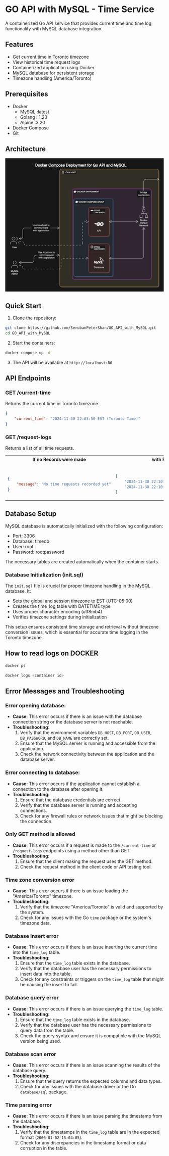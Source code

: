 # GO API with MySQL - Time Service

A containerized Go API service that provides current time and time log functionality with MySQL database integration.

## Features

- Get current time in Toronto timezone
- View historical time request logs
- Containerized application using Docker
- MySQL database for persistent storage
- Timezone handling (America/Toronto)

## Prerequisites

- Docker
  - MySQL :latest
  - Golang : 1.23
  - Alpine :3.20
- Docker Compose
- Git

## Architecture

![Application Architecture](Architecture%20API.svg)

## Quick Start

1. Clone the repository:

```bash
git clone https://github.com/SerubanPeterShan/GO_API_with_MySQL.git
cd GO_API_with_MySQL
```

2. Start the containers:

```bash
docker-compose up -d
```

3. The API will be available at `http://localhost:80`

## API Endpoints

### GET /current-time

Returns the current time in Toronto timezone.

```json
{
    "current_time": "2024-11-30 22:05:50 EST (Toronto Time)"
}
```

### GET /request-logs

Returns a list of all time requests.
<table>
<tr>
<th>If no Records were made</th>
<th>with Records</th>
</tr>
<tr>
<td>
  
```json

{
    "message": "No time requests recorded yet"
}

```
  
</td>
<td>

```json

[
    "2024-11-30 22:10:11 EST (Toronto Time)",
    "2024-11-30 22:10:09 EST (Toronto Time)"
]

```

</td>
</tr>
</table>

## Database Setup

MySQL database is automatically initialized with the following configuration:

- Port: 3306
- Database: timedb
- User: root
- Password: rootpassword

The necessary tables are created automatically when the container starts.

### Database Initialization (init.sql)

The `init.sql` file is crucial for proper timezone handling in the MySQL database. It:

- Sets the global and session timezone to EST (UTC-05:00)
- Creates the time_log table with DATETIME type
- Uses proper character encoding (utf8mb4)
- Verifies timezone settings during initialization

This setup ensures consistent time storage and retrieval without timezone conversion issues, which is essential for accurate time logging in the Toronto timezone.

## How to read logs on DOCKER

```bash
docker ps
```

```bash
docker logs <container id>
```

## Error Messages and Troubleshooting

### Error opening database:

- **Cause**: This error occurs if there is an issue with the database connection string or the database server is not reachable.
- **Troubleshooting**:
  1. Verify that the environment variables `DB_HOST`, `DB_PORT`, `DB_USER`, `DB_PASSWORD`, and `DB_NAME` are correctly set.
  2. Ensure that the MySQL server is running and accessible from the application.
  3. Check the network connectivity between the application and the database server.

### Error connecting to database:

- **Cause**: This error occurs if the application cannot establish a connection to the database after opening it.
- **Troubleshooting**:
  1. Ensure that the database credentials are correct.
  2. Verify that the database server is running and accepting connections.
  3. Check for any firewall rules or network issues that might be blocking the connection.

### Only GET method is allowed

- **Cause**: This error occurs if a request is made to the `/current-time` or `/request-logs` endpoints using a method other than GET.
- **Troubleshooting**:
  1. Ensure that the client making the request uses the GET method.
  2. Check the request method in the client code or API testing tool.

### Time zone conversion error

- **Cause**: This error occurs if there is an issue loading the "America/Toronto" timezone.
- **Troubleshooting**:
  1. Verify that the timezone "America/Toronto" is valid and supported by the system.
  2. Check for any issues with the Go `time` package or the system's timezone data.

### Database insert error

- **Cause**: This error occurs if there is an issue inserting the current time into the `time_log` table.
- **Troubleshooting**:
  1. Ensure that the `time_log` table exists in the database.
  2. Verify that the database user has the necessary permissions to insert data into the table.
  3. Check for any constraints or triggers on the `time_log` table that might be causing the insert to fail.

### Database query error

- **Cause**: This error occurs if there is an issue querying the `time_log` table.
- **Troubleshooting**:
  1. Ensure that the `time_log` table exists in the database.
  2. Verify that the database user has the necessary permissions to query data from the table.
  3. Check the query syntax and ensure it is compatible with the MySQL version being used.

### Database scan error

- **Cause**: This error occurs if there is an issue scanning the results of the database query.
- **Troubleshooting**:
  1. Ensure that the query returns the expected columns and data types.
  2. Check for any issues with the database driver or the Go `database/sql` package.

### Time parsing error

- **Cause**: This error occurs if there is an issue parsing the timestamp from the database.
- **Troubleshooting**:
  1. Verify that the timestamps in the `time_log` table are in the expected format (`2006-01-02 15:04:05`).
  2. Check for any discrepancies in the timestamp format or data corruption in the table.